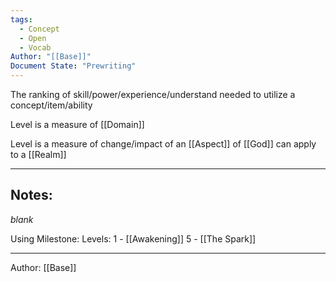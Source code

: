 ```yaml
---
tags:
  - Concept
  - Open
  - Vocab
Author: "[[Base]]"
Document State: "Prewriting"
---
```

The ranking of skill/power/experience/understand needed to utilize a concept/item/ability

Level is a measure of [[Domain]]

Level is a measure of change/impact of an [[Aspect]] of [[God]] can apply to a [[Realm]]
- - -
## Notes:
_blank_

Using Milestone:
Levels:
1 - [[Awakening]]
5 - [[The Spark]]
- - -
Author: [[Base]]